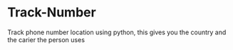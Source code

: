 # Track-Number
Track phone number location using python, this gives you the country and the carier the person uses 
